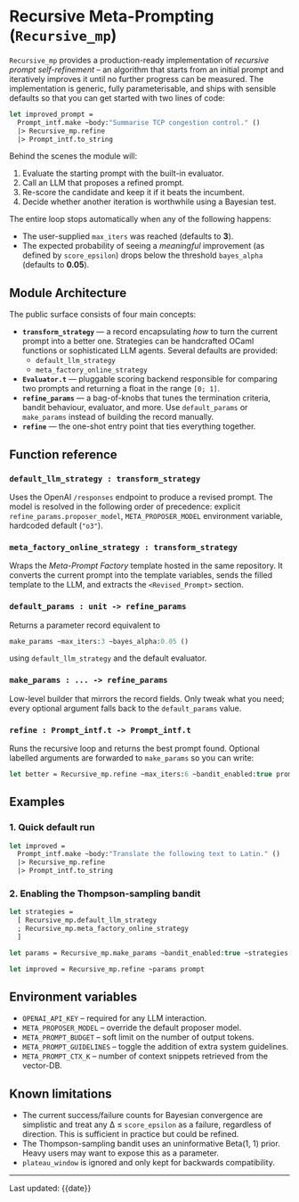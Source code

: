 Recursive Meta-Prompting (`Recursive_mp`)
=======================================

`Recursive_mp` provides a production-ready implementation of *recursive
prompt self-refinement* – an algorithm that starts from an initial prompt and
iteratively improves it until no further progress can be measured.  The
implementation is generic, fully parameterisable, and ships with sensible
defaults so that you can get started with two lines of code:

```ocaml
let improved_prompt =
  Prompt_intf.make ~body:"Summarise TCP congestion control." ()
  |> Recursive_mp.refine
  |> Prompt_intf.to_string
```

Behind the scenes the module will:

1. Evaluate the starting prompt with the built-in evaluator.
2. Call an LLM that proposes a refined prompt.
3. Re-score the candidate and keep it if it beats the incumbent.
4. Decide whether another iteration is worthwhile using a Bayesian test.

The entire loop stops automatically when any of the following happens:

* The user-supplied `max_iters` was reached (defaults to **3**).
* The expected probability of seeing a *meaningful* improvement (as defined by
  `score_epsilon`) drops below the threshold `bayes_alpha` (defaults to
  **0.05**).

Module Architecture
-------------------

The public surface consists of four main concepts:

* **`transform_strategy`** — a record encapsulating *how* to turn the current
  prompt into a better one.  Strategies can be handcrafted OCaml functions or
  sophisticated LLM agents.  Several defaults are provided:
  * `default_llm_strategy`
  * `meta_factory_online_strategy`
* **`Evaluator.t`** — pluggable scoring backend responsible for comparing two
  prompts and returning a float in the range `[0; 1]`.
* **`refine_params`** — a bag-of-knobs that tunes the termination criteria,
  bandit behaviour, evaluator, and more.  Use `default_params` or
  `make_params` instead of building the record manually.
* **`refine`** — the one-shot entry point that ties everything together.

Function reference
------------------

### `default_llm_strategy : transform_strategy`
Uses the OpenAI `/responses` endpoint to produce a revised prompt.  The model
is resolved in the following order of precedence: explicit
`refine_params.proposer_model`, `META_PROPOSER_MODEL` environment variable,
hardcoded default (`"o3"`).

### `meta_factory_online_strategy : transform_strategy`
Wraps the *Meta-Prompt Factory* template hosted in the same repository.  It
converts the current prompt into the template variables, sends the filled
template to the LLM, and extracts the `<Revised_Prompt>` section.

### `default_params : unit -> refine_params`
Returns a parameter record equivalent to

```ocaml
make_params ~max_iters:3 ~bayes_alpha:0.05 ()
```

using `default_llm_strategy` and the default evaluator.

### `make_params : ... -> refine_params`
Low-level builder that mirrors the record fields.  Only tweak what you need;
every optional argument falls back to the `default_params` value.

### `refine : Prompt_intf.t -> Prompt_intf.t`
Runs the recursive loop and returns the best prompt found.  Optional labelled
arguments are forwarded to `make_params` so you can write:

```ocaml
let better = Recursive_mp.refine ~max_iters:6 ~bandit_enabled:true prompt
```

Examples
--------

### 1. Quick default run

```ocaml
let improved =
  Prompt_intf.make ~body:"Translate the following text to Latin." ()
  |> Recursive_mp.refine
  |> Prompt_intf.to_string
```

### 2. Enabling the Thompson-sampling bandit

```ocaml
let strategies =
  [ Recursive_mp.default_llm_strategy
  ; Recursive_mp.meta_factory_online_strategy
  ]

let params = Recursive_mp.make_params ~bandit_enabled:true ~strategies ()

let improved = Recursive_mp.refine ~params prompt
```

Environment variables
---------------------

* `OPENAI_API_KEY` – required for any LLM interaction.
* `META_PROPOSER_MODEL` – override the default proposer model.
* `META_PROMPT_BUDGET` – soft limit on the number of output tokens.
* `META_PROMPT_GUIDELINES` – toggle the addition of extra system guidelines.
* `META_PROMPT_CTX_K` – number of context snippets retrieved from the vector-DB.

Known limitations
-----------------

* The current success/failure counts for Bayesian convergence are simplistic
  and treat any Δ ≤ `score_epsilon` as a failure, regardless of direction.
  This is sufficient in practice but could be refined.
* The Thompson-sampling bandit uses an uninformative Beta(1, 1) prior.  Heavy
  users may want to expose this as a parameter.
* `plateau_window` is ignored and only kept for backwards compatibility.

---
Last updated: {{date}}

